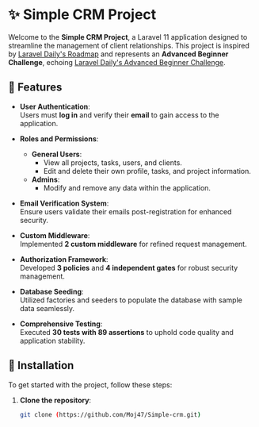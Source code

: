 # ✨ Simple CRM Project

Welcome to the **Simple CRM Project**, a Laravel 11 application designed to streamline the management of client relationships. This project is inspired by [Laravel Daily's Roadmap](https://github.com/LaravelDaily/Laravel-Roadmap-Learning-Path) and represents an **Advanced Beginner Challenge**, echoing [Laravel Daily's Advanced Beginner Challenge](https://github.com/LaravelDaily/Laravel-Roadmap-Advanced-Beginner-Challenge).

## 🎯 Features

- **User Authentication**:  
  Users must **log in** and verify their **email** to gain access to the application.

- **Roles and Permissions**:  
  - **General Users**: 
    - View all projects, tasks, users, and clients.
    - Edit and delete their own profile, tasks, and project information.
  - **Admins**: 
    - Modify and remove any data within the application.

- **Email Verification System**:  
  Ensure users validate their emails post-registration for enhanced security.

- **Custom Middleware**:  
  Implemented **2 custom middleware** for refined request management.

- **Authorization Framework**:  
  Developed **3 policies** and **4 independent gates** for robust security management.

- **Database Seeding**:  
  Utilized factories and seeders to populate the database with sample data seamlessly.

- **Comprehensive Testing**:  
  Executed **30 tests with 89 assertions** to uphold code quality and application stability.

## 🚀 Installation

To get started with the project, follow these steps:

1. **Clone the repository**:

   ```bash
   git clone (https://github.com/Moj47/Simple-crm.git)
